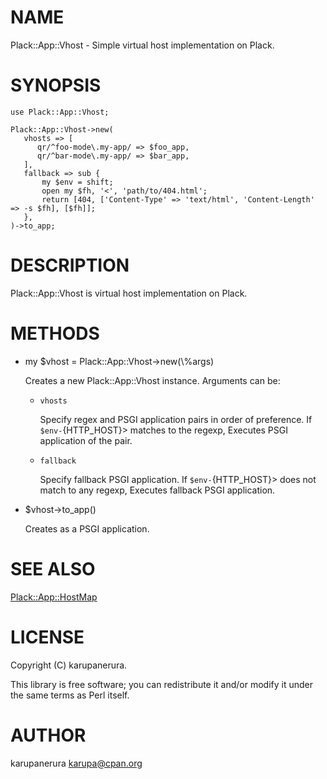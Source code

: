 # NAME

Plack::App::Vhost - Simple virtual host implementation on Plack.

# SYNOPSIS

    use Plack::App::Vhost;

    Plack::App::Vhost->new(
       vhosts => [
          qr/^foo-mode\.my-app/ => $foo_app,
          qr/^bar-mode\.my-app/ => $bar_app,
       ],
       fallback => sub {
           my $env = shift;
           open my $fh, '<', 'path/to/404.html';
           return [404, ['Content-Type' => 'text/html', 'Content-Length' => -s $fh], [$fh]];
       },
    )->to_app;

# DESCRIPTION

Plack::App::Vhost is virtual host implementation on Plack.

# METHODS

- my $vhost = Plack::App::Vhost->new(\\%args)

    Creates a new Plack::App::Vhost instance.
    Arguments can be:

    - `vhosts`

        Specify regex and PSGI application pairs in order of preference.
        If `$env-`{HTTP\_HOST}> matches to the regexp, Executes PSGI application of the pair.

    - `fallback`

        Specify fallback PSGI application.
        If `$env-`{HTTP\_HOST}> does not match to any regexp, Executes fallback PSGI application.

- $vhost->to\_app()

    Creates as a PSGI application.

# SEE ALSO

[Plack::App::HostMap](https://metacpan.org/pod/Plack::App::HostMap)

# LICENSE

Copyright (C) karupanerura.

This library is free software; you can redistribute it and/or modify
it under the same terms as Perl itself.

# AUTHOR

karupanerura <karupa@cpan.org>
